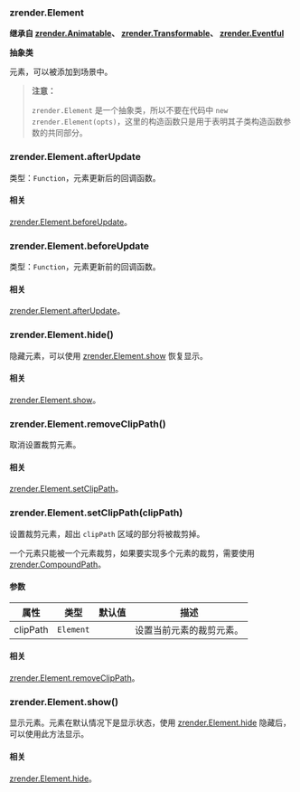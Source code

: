 ---
---

### zrender.Element

**继承自 [zrender.Animatable](#zrenderanimatable)、 [zrender.Transformable](#zrendertransformable)、 [zrender.Eventful](#zrendereventful)**

**抽象类**

元素，可以被添加到场景中。

> **注意：**
>
> `zrender.Element` 是一个抽象类，所以不要在代码中 `new zrender.Element(opts)`，这里的构造函数只是用于表明其子类构造函数参数的共同部分。



### zrender.Element.afterUpdate

类型：`Function`，元素更新后的回调函数。

#### 相关

[zrender.Element.beforeUpdate](#zrenderelementbeforeupdate)。



### zrender.Element.beforeUpdate

类型：`Function`，元素更新前的回调函数。

#### 相关

[zrender.Element.afterUpdate](#zrenderelementafterupdate)。



### zrender.Element.hide()

隐藏元素，可以使用 [zrender.Element.show](#zrenderelementshow) 恢复显示。

#### 相关

[zrender.Element.show](#zrenderelementshow)。



### zrender.Element.removeClipPath()

取消设置裁剪元素。

#### 相关

[zrender.Element.setClipPath](#zrenderelementsetclippathclippath)。



### zrender.Element.setClipPath(clipPath)

设置裁剪元素，超出 `clipPath` 区域的部分将被裁剪掉。

一个元素只能被一个元素裁剪，如果要实现多个元素的裁剪，需要使用 [zrender.CompoundPath](#zrendercompoundpath)。

#### 参数

|属性|类型|默认值|描述|
|---|---|---|---|
| clipPath | `Element` | | 设置当前元素的裁剪元素。 |

#### 相关

[zrender.Element.removeClipPath](#zrenderelementremoveclippath)。



### zrender.Element.show()

显示元素。元素在默认情况下是显示状态，使用 [zrender.Element.hide](#zrenderelementhide) 隐藏后，可以使用此方法显示。

#### 相关

[zrender.Element.hide](#zrenderelementhide)。

